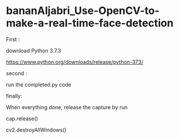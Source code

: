 # bananAljabri_Use-OpenCV-to-make-a-real-time-face-detection
First :

download Python 3.7.3

https://www.python.org/downloads/release/python-373/

second :

run the completed.py code 

finally:

When everything done, release the capture by run 

cap.release()

cv2.destroyAllWindows()

